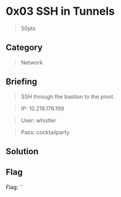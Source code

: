 # 0x03 SSH in Tunnels
> 50pts

## Category
> Network

## Briefing
> SSH through the bastion to the pivot.

> IP: 10.218.176.199

> User: whistler

> Pass: cocktailparty

## Solution

## Flag
Flag: ``